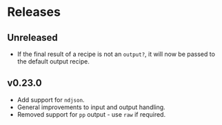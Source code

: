 # Releases

## Unreleased

  - If the final result of a recipe is not an `output?`, it will now be passed to the default output recipe.

## v0.23.0

  - Add support for `ndjson`.
  - General improvements to input and output handling.
  - Removed support for `pp` output - use `raw` if required.
